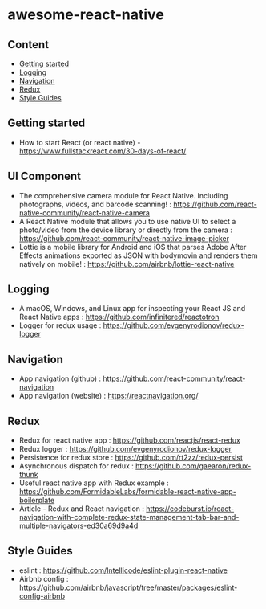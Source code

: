 # awesome-react-native

## Content

- [Getting started](#getting-started)
- [Logging](#Logging)
- [Navigation](#Navigation)
- [Redux](#Redux)
- [Style Guides](#style-guides)

## Getting started
- How to start React (or react native) - https://www.fullstackreact.com/30-days-of-react/

## UI Component
- The comprehensive camera module for React Native. Including photographs, videos, and barcode scanning! : https://github.com/react-native-community/react-native-camera
- A React Native module that allows you to use native UI to select a photo/video from the device library or directly from the camera : https://github.com/react-community/react-native-image-picker
- Lottie is a mobile library for Android and iOS that parses Adobe After Effects animations exported as JSON with bodymovin and renders them natively on mobile! : https://github.com/airbnb/lottie-react-native

## Logging
- A macOS, Windows, and Linux app for inspecting your React JS and React Native apps : https://github.com/infinitered/reactotron
- Logger for redux usage : https://github.com/evgenyrodionov/redux-logger

## Navigation
- App navigation (github) : https://github.com/react-community/react-navigation
- App navigation (website) : https://reactnavigation.org/

## Redux 
- Redux for react native app : https://github.com/reactjs/react-redux
- Redux logger : https://github.com/evgenyrodionov/redux-logger
- Persistence for redux store : https://github.com/rt2zz/redux-persist
- Asynchronous dispatch for redux : https://github.com/gaearon/redux-thunk
- Useful react native app with Redux example : https://github.com/FormidableLabs/formidable-react-native-app-boilerplate
- Article - Redux and React navigation : https://codeburst.io/react-navigation-with-complete-redux-state-management-tab-bar-and-multiple-navigators-ed30a69d9a4d

## Style Guides
- eslint : https://github.com/Intellicode/eslint-plugin-react-native
- Airbnb config : https://github.com/airbnb/javascript/tree/master/packages/eslint-config-airbnb
